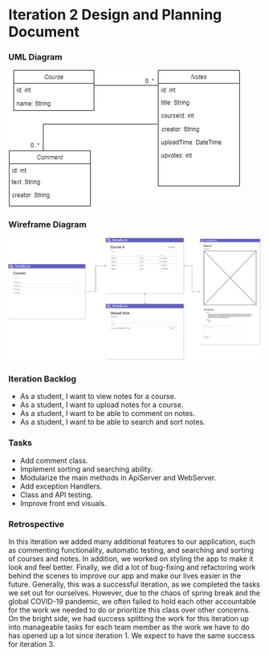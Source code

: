 # Iteration 2 Design and Planning Document

### UML Diagram
![uml](uml2.png)

### Wireframe Diagram

![wire](wire2.png)

### Iteration Backlog

* As a student, I want to view notes for a course.
* As a student, I want to upload notes for a course.
* As a student, I want to be able to comment on notes. 
* As a student, I want to be able to search and sort notes. 

### Tasks
* Add comment class.
* Implement sorting and searching ability.
* Modularize the main methods in ApiServer and WebServer.
* Add exception Handlers.
* Class and API testing.
* Improve front end visuals.

### Retrospective
In this iteration we added many additional features to our application, such as commenting functionality, automatic testing, and searching and sorting of courses and notes. In addition, we worked on styling the app to make it look and feel better. Finally, we did a lot of bug-fixing and refactoring work behind the scenes to improve our app and make our lives easier in the future. Generally, this was a successful iteration, as we completed the tasks we set out for ourselves. However, due to the chaos of spring break and the global COVID-19 pandemic, we often failed to hold each other accountable for the work we needed to do or prioritize this class over other concerns. On the bright side, we had success splitting the work for this iteration up into manageable tasks for each team member as the work we have to do has opened up a lot since iteration 1. We expect to have the same success for iteration 3.

